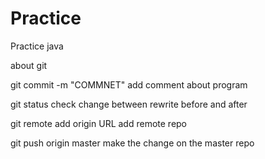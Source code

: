 # Practice
Practice java

about git 

git commit -m "COMMNET"
    add comment about program

git status 
    check change between rewrite before and after 

git remote add origin URL
    add remote repo

git push origin master
    make the change on the master repo

